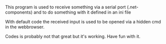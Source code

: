 This program is used to receive something via a serial port (.net-components) and to do something with it defined in an ini file

With default code the received input is used to be opened via a hidden cmd in the webbrowser.

Codes is probably not that great but it's working. Have fun with it.
